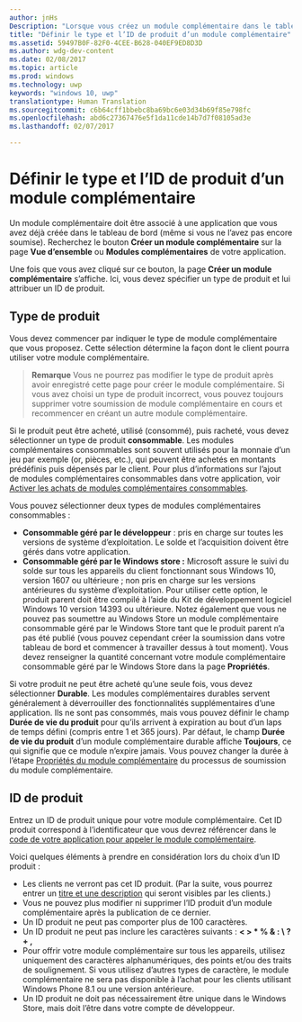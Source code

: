 ```yaml
---
author: jnHs
Description: "Lorsque vous créez un module complémentaire dans le tableau de bord du Centre de développement Windows, affectez-lui un type et un ID de produit."
title: "Définir le type et l’ID de produit d’un module complémentaire"
ms.assetid: 59497B0F-82F0-4CEE-B628-040EF9ED8D3D
ms.author: wdg-dev-content
ms.date: 02/08/2017
ms.topic: article
ms.prod: windows
ms.technology: uwp
keywords: "windows 10, uwp"
translationtype: Human Translation
ms.sourcegitcommit: c6b64cff1bbebc8ba69bc6e03d34b69f85e798fc
ms.openlocfilehash: abd6c27367476e5f1da11cde14b7d7f08105ad3e
ms.lasthandoff: 02/07/2017

---
```


# <a name="set-your-add-on-product-type-and-product-id"></a>Définir le type et l’ID de produit d’un module complémentaire

Un module complémentaire doit être associé à une application que vous avez déjà créée dans le tableau de bord (même si vous ne l’avez pas encore soumise). Recherchez le bouton **Créer un module complémentaire** sur la page **Vue d’ensemble** ou **Modules complémentaires** de votre application.

Une fois que vous avez cliqué sur ce bouton, la page **Créer un module complémentaire** s’affiche. Ici, vous devez spécifier un type de produit et lui attribuer un ID de produit.

## <a name="product-type"></a>Type de produit

Vous devez commencer par indiquer le type de module complémentaire que vous proposez. Cette sélection détermine la façon dont le client pourra utiliser votre module complémentaire.

> **Remarque** Vous ne pourrez pas modifier le type de produit après avoir enregistré cette page pour créer le module complémentaire. Si vous avez choisi un type de produit incorrect, vous pouvez toujours supprimer votre soumission de module complémentaire en cours et recommencer en créant un autre module complémentaire.

Si le produit peut être acheté, utilisé (consommé), puis racheté, vous devez sélectionner un type de produit **consommable**. Les modules complémentaires consommables sont souvent utilisés pour la monnaie d’un jeu par exemple (or, pièces, etc.), qui peuvent être achetés en montants prédéfinis puis dépensés par le client. Pour plus d’informations sur l’ajout de modules complémentaires consommables dans votre application, voir [Activer les achats de modules complémentaires consommables](../monetize/enable-consumable-add-on-purchases.md).

Vous pouvez sélectionner deux types de modules complémentaires consommables :

- **Consommable géré par le développeur** : pris en charge sur toutes les versions de système d’exploitation. Le solde et l’acquisition doivent être gérés dans votre application. 
- **Consommable géré par le Windows store :** Microsoft assure le suivi du solde sur tous les appareils du client fonctionnant sous Windows 10, version 1607 ou ultérieure ; non pris en charge sur les versions antérieures du système d’exploitation. Pour utiliser cette option, le produit parent doit être compilé à l’aide du Kit de développement logiciel Windows 10 version 14393 ou ultérieure. Notez également que vous ne pouvez pas soumettre au Windows Store un module complémentaire consommable géré par le Windows Store tant que le produit parent n’a pas été publié (vous pouvez cependant créer la soumission dans votre tableau de bord et commencer à travailler dessus à tout moment). Vous devez renseigner la quantité concernant votre module complémentaire consommable géré par le Windows Store dans la page **Propriétés**.

Si votre produit ne peut être acheté qu’une seule fois, vous devez sélectionner **Durable**. Les modules complémentaires durables servent généralement à déverrouiller des fonctionnalités supplémentaires d’une application. Ils ne sont pas consommés, mais vous pouvez définir le champ **Durée de vie du produit** pour qu’ils arrivent à expiration au bout d’un laps de temps défini (compris entre 1 et 365 jours). Par défaut, le champ **Durée de vie du produit** d’un module complémentaire durable affiche **Toujours**, ce qui signifie que ce module n’expire jamais. Vous pouvez changer la durée à l’étape [Propriétés du module complémentaire](enter-add-on-properties.md) du processus de soumission du module complémentaire.

## <a name="product-id"></a>ID de produit

Entrez un ID de produit unique pour votre module complémentaire. Cet ID produit correspond à l’identificateur que vous devrez référencer dans le [code de votre application pour appeler le module complémentaire](https://msdn.microsoft.com/library/windows/apps/mt219684).

Voici quelques éléments à prendre en considération lors du choix d’un ID produit :

-   Les clients ne verront pas cet ID produit. (Par la suite, vous pourrez entrer un [titre et une description](create-add-on-descriptions.md) qui seront visibles par les clients.)
-   Vous ne pouvez plus modifier ni supprimer l’ID produit d’un module complémentaire après la publication de ce dernier.
-   Un ID produit ne peut pas comporter plus de 100 caractères.
-   Un ID produit ne peut pas inclure les caractères suivants : **&lt; &gt; \* % &amp; : \\ ? + ,**
-   Pour offrir votre module complémentaire sur tous les appareils, utilisez uniquement des caractères alphanumériques, des points et/ou des traits de soulignement. Si vous utilisez d’autres types de caractère, le module complémentaire ne sera pas disponible à l’achat pour les clients utilisant Windows Phone 8.1 ou une version antérieure.
-   Un ID produit ne doit pas nécessairement être unique dans le Windows Store, mais doit l’être dans votre compte de développeur.
 





